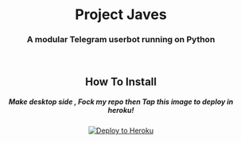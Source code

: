 <h1 align="center">Project Javes</h1>
<h3 align="center">A modular Telegram userbot running on Python </h3>
<p align="center">&nbsp;</p>
<h2 align="center">How To Install</h2>
<h5 align="center">Make desktop side , Fock my repo then Tap this image to deploy in heroku!</h5>
<p align="center"><a href="https://dashboard.heroku.com/new?button-url=https%3A%2F%2Fgithub.com%2Frekcahkumar%2Fjaves&template=https%3A%2F%2Fgithub.com%2Frekcahkumar%2Fjaves"> <img src="https://www.vippng.com/png/full/5-53176_baby-groot-png-image-background-groot-reading-book.png" alt="Deploy to Heroku" /></a></p>
